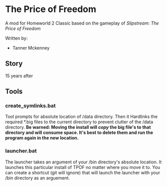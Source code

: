 # The Price of Freedom

A mod for Homeworld 2 Classic based on the gameplay of _Slipstream: The Price of Freedom_ 

Written by:
- Tanner Mckenney

## Story

15 years after 

## Tools

### create_symlinks.bat

Tool prompts for absolute location of /data directory. Then it Hardlinks the required *.big files to the current directory to prevent clutter of the /data directory. **Be warned: Moving the install will _copy_ the big file's to that directory and will consume space. It's best to delete them and run the program again in the new location.**

### launcher.bat

The launcher takes an argument of your /bin directory's absolute location. It launches this particular install of TPOF no matter where you move it to. You can create a shortcut (git will ignore) that will launch the launcher with your /bin directory as an arguement. 